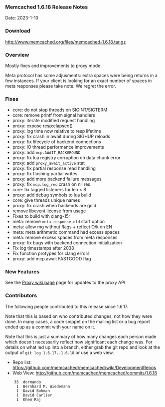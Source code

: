 ### Memcached 1.6.18 Release Notes

Date: 2023-1-10

### Download

http://www.memcached.org/files/memcached-1.6.18.tar.gz

### Overview

Mostly fixes and improvements to proxy mode.

Meta protocol has some adjusments: extra spaces were being returns in a few
instances. If your client is looking for an exact number of spaces in meta
responses please take note. We regret the error.

### Fixes

  * core: do not stop threads on SIGINT/SIGTERM
  * core: remove printf from signal handlers
  * proxy: iterate modified request handling
  * proxy: expose resp:elapsed()
  * proxy: log time now relative to resp lifetime
  * proxy: fix crash in await during SIGHUP reloads
  * proxy: fix lifecycle of backend connections
  * proxy: IO thread performance improvements
  * proxy: add `mcp.AWAIT_BACKGROUND`
  * proxy: fix lua registry corruption on data chunk error
  * proxy: add `proxy_await_active` stat
  * proxy: fix partial response read handling
  * proxy: fix flushing partial writes
  * proxy: add more backend failure messages
  * proxy: fix `mcp.log_req` crash on nil res
  * core: fix tagged listeners for len < 8
  * proxy: add debug symbols to lua build
  * core: give threads unique names
  * proxy: fix crash when backends are gc'd
  * remove libevent license from usage
  * Fixes to build with clang-15:
  * meta: remove `meta_response_old` start option
  * meta: allow mg without flags + reflect O/k on EN
  * meta: meta arithmetic command had excess spaces
  * meta: remove excess spaces from meta responses
  * proxy: fix bugs with backend connection initialization
  * Fix log timestamps after 2038
  * Fix function protypes for clang errors
  * proxy: add mcp.await FASTGOOD flag

### New Features

See the [Proxy wiki page](/Proxy) page for updates to the proxy API.

### Contributors

The following people contributed to this release since 1.6.17.

Note that this is based on who contributed changes, not how they were
done.  In many cases, a code snippet on the mailing list or a bug
report ended up as a commit with your name on it.

Note that this is just a summary of how many changes each person made
which doesn't necessarily reflect how significant each change was.
For details on what led up into a branch, either grab the git repo and
look at the output of `git log 1.6.17..1.6.18` or use a web view.

  * Repo list: https://github.com/memcached/memcached/wiki/DevelopmentRepos
  * Web View: http://github.com/memcached/memcached/commits/1.6.18

```
    33	dormando
     1	Bernhard M. Wiedemann
     1	David Bohman
     1	David Carlier
     1	Khem Raj

```
